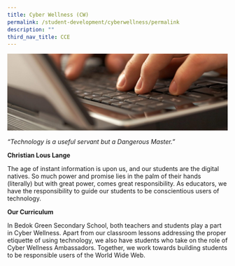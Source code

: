 ```yaml
---
title: Cyber Wellness (CW)
permalink: /student-development/cyberwellness/permalink
description: ""
third_nav_title: CCE
---
```

![](/images/Cyberwellness.jpg)

*“Technology is a useful servant but a Dangerous Master.”*

**Christian Lous Lange**

The age of instant information is upon us, and our students are the digital natives. So much power and promise lies in the palm of their hands (literally) but with great power, comes great responsibility. As educators, we have the responsibility to guide our students to be conscientious users of technology.

**Our Curriculum**

In Bedok Green Secondary School, both teachers and students play a part in Cyber Wellness. Apart from our classroom lessons addressing the proper etiquette of using technology, we also have students who take on the role of Cyber Wellness Ambassadors. Together, we work towards building students to be responsible users of the World Wide Web.